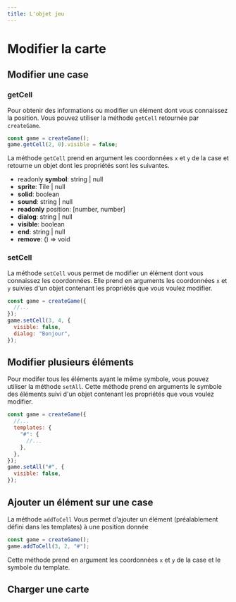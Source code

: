 ```yaml
---
title: L'objet jeu
---
```


# Modifier la carte

## Modifier une case

### getCell

Pour obtenir des informations ou modifier un élément dont vous connaissez la position. Vous pouvez utiliser la méthode `getCell` retournée par `createGame`.

```js
const game = createGame();
game.getCell(2, 0).visible = false;
```

La méthode `getCell` prend en argument les coordonnées `x` et `y` de la case et retourne un objet dont les propriétés sont les suivantes.

- readonly **symbol**: string | null
- **sprite**: Tile | null
- **solid**: boolean
- **sound**: string | null
- **readonly** position: [number, number]
- **dialog**: string | null
- **visible**: boolean
- **end**: string | null
- **remove**: () => void

### setCell

La méthode `setCell` vous permet de modifier un élément dont vous connaissez les coordonnées. Elle prend en arguments les coordonnées `x` et `y` suivies d'un objet contenant les propriétés que vous voulez modifier.

```js
const game = createGame({
  //...
});
game.setCell(3, 4, {
  visible: false,
  dialog: "Bonjour",
});
```

## Modifier plusieurs éléments

Pour modifer tous les éléments ayant le même symbole, vous pouvez utiliser la méthode `setAll`. Cette méthode prend en arguments le symbole des éléments suivi d'un objet contenant les propriétés que vous voulez modifier.

```js
const game = createGame({
  //...
  templates: {
    "#": {
      //...
    },
  },
});
game.setAll("#", {
  visible: false,
});
```

## Ajouter un élément sur une case

La méthode `addToCell` Vous permet d'ajouter un élément (préalablement défini dans les templates) à une position donnée

```js
const game = createGame();
game.addToCell(3, 2, "#");
```

Cette méthode prend en argument les coordonnées `x` et `y` de la case et le symbole du template.

## Charger une carte
